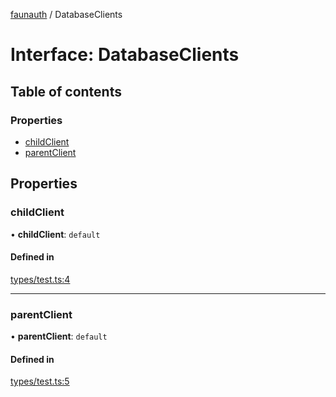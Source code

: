 [faunauth](../index.md) / DatabaseClients

# Interface: DatabaseClients

## Table of contents

### Properties

- [childClient](DatabaseClients.md#childclient)
- [parentClient](DatabaseClients.md#parentclient)

## Properties

### childClient

• **childClient**: `default`

#### Defined in

[types/test.ts:4](https://github.com/alexnitta/faunauth/blob/c913d73/src/types/test.ts#L4)

___

### parentClient

• **parentClient**: `default`

#### Defined in

[types/test.ts:5](https://github.com/alexnitta/faunauth/blob/c913d73/src/types/test.ts#L5)
